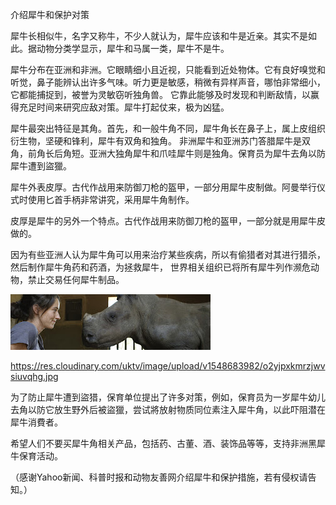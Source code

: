 介绍犀牛和保护对策


犀牛长相似牛，名字又称牛，不少人就认为，犀牛应该和牛是近亲。其实不是如此。据动物分类学显示，犀牛和马属一类，犀牛不是牛。

犀牛分布在亚洲和非洲。它眼睛细小且近视，只能看到近处物体。它有良好嗅觉和听觉，鼻子能辨认出许多气味。听力更是敏感，稍微有异样声音，哪怕非常细小，它都能捕捉到，被誉为灵敏窃听独角兽。
它靠此能够及时发现和判断敌情，以赢得充足时间来研究应敌对策。犀牛打起仗来，极为凶猛。

犀牛最突出特征是其角。首先，和一般牛角不同，犀牛角长在鼻子上，属上皮组织衍生物，坚硬和锋利，犀牛有双角和独角。
非洲犀牛和亚洲苏门答腊犀牛是双角，前角长后角短。亚洲大独角犀牛和爪哇犀牛则是独角。保育员为犀牛去角以防犀牛遭到盜獵。

犀牛外表皮厚。古代作战用来防御刀枪的盔甲，一部分用犀牛皮制做。阿曼举行仪式时使用匕首手柄非常讲究，采用犀牛角制作。

皮厚是犀牛的另外一个特点。古代作战用来防御刀枪的盔甲，一部分就是用犀牛皮做的。

因为有些亚洲人认为犀牛角可以用来治疗某些疾病，所以有偷猎者对其进行猎杀，然后制作犀牛角药和药酒，为拯救犀牛，
世界相关组织已将所有犀牛列作濒危动物，禁止交易任何犀牛制品。


![介绍犀牛和保护对策](https://github.com/ywangnccu/ywang/blob/main/images/RHINO.jpg)

https://res.cloudinary.com/uktv/image/upload/v1548683982/o2yjpxkmrzjwvsiuvqhg.jpg

为了防止犀牛遭到盜猎，保育单位提出了许多对策，例如，保育员为一岁犀牛幼儿去角以防它放生野外后被盜獵，尝试將放射物质同位素注入犀牛角，以此吓阻潜在犀牛消費者。

希望人们不要买犀牛角相关产品，包括药、古董、酒、装饰品等等，支持非洲黑犀牛保育活动。

（感谢Yahoo新闻、科普时报和动物友善网介绍犀牛和保护措施，若有侵权请告知。）
